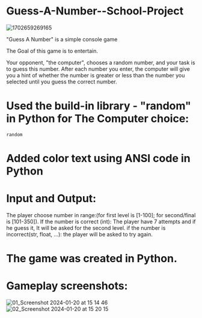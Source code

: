 # Guess-A-Number--School-Project

![1702659269165](https://github.com/Zeus097/Guess-A-Number--School-Project/assets/142613528/3ad0ea62-23c9-4579-b8e6-e2f306835937)


"Guess A Number" is a simple console game

The Goal of this game is to entertain.

Your opponent, "the computer", chooses a random number, and your task is to guess this number. After each number you enter, the computer will give you a hint of whether the number is greater or less than the number you selected until you guess the correct number.

# Used the build-in library - "random" in Python for The Computer choice:
    random
# Added color text using ANSI code in Python

# Input and Output:
The player choose number in range:(for first level is [1-100]; for second/final is [101-350]).
If the number is correct (int):
  The player have 7 attempts and if he guess it, It will be asked for the second level.
if the number is incorrect(str, float, ...):
  the player will be asked to try again.

# The game was created in Python.

# Gameplay screenshots:


![01_Screenshot 2024-01-20 at 15 14 46](https://github.com/Zeus097/Guess-A-Number--School-Project/assets/142613528/f9392b71-4f62-4a73-9215-bdd1be24e4c0)
![02_Screenshot 2024-01-20 at 15 20 15](https://github.com/Zeus097/Guess-A-Number--School-Project/assets/142613528/69c42896-dd95-4e29-9832-d000b7893a62)



